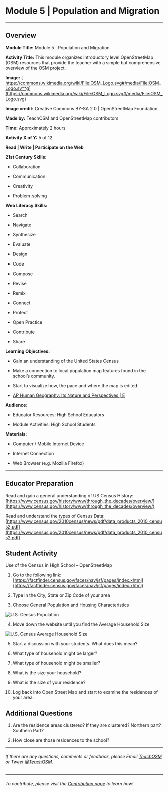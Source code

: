 # **Module 5 | Population and Migration**

* * *


## **Overview**

**Module Title:**  Module 5 | Population and Migration

**Activity Title:**  This module organizes introductory level OpenStreetMap (OSM) resources that provide the teacher with a simple but comprehensive overview of the OSM project.

**Image:**  [ https://commons.wikimedia.org/wiki/File:OSM_Logo.svg#/media/File:OSM_Logo.sv**g](https://commons.wikimedia.org/wiki/File:OSM_Logo.svg#/media/File:OSM_Logo.svg)

**Image credit:**  Creative Commons BY-SA 2.0 | OpenStreetMap Foundation

**Made by:**  TeachOSM and OpenStreetMap contributors

**Time:**  Approximately 2 hours

**Activity X of Y:**  5 of 12

**Read | Write | Participate on the Web**

**21st Century Skills:**

* Collaboration

* Communication

* Creativity

* Problem-solving

**Web Literacy Skills:**

* Search

* Navigate

* Synthesize

* Evaluate

* Design

* Code

* Compose

* Revise

* Remix

* Connect

* Protect

* Open Practice

* Contribute

* Share

**Learning Objectives:**

* Gain an understanding of the United States Census

* Make a connection to local population map features found in the school’s community.

* Start to visualize how, the pace and where the map is edited.

* [ AP Human Geography: Its Nature and Perspectives | E](https://apstudent.collegeboard.org/apcourse/ap-human-geography/course-details)

**Audience:**

* Educator Resources: High School Educators

* Module Activities: High School Students

**Materials:**

* Computer / Mobile Internet Device

* Internet Connection

*  Web Browser (e.g. Mozilla Firefox)

* * *


## **Educator Preparation**

Read and gain a general understanding of US Census History: [https://www.census.gov/history/www/through_the_decades/overview/](https://www.census.gov/history/www/through_the_decades/overview/)

Read and understand the types of Census Data: [https://www.census.gov/2010census/news/pdf/data_products_2010_census2.pdf](https://www.census.gov/2010census/news/pdf/data_products_2010_census2.pdf)


## **Student Activity**

Use of the Census in High School – OpenStreetMap

1. Go to the following link: [https://factfinder.census.gov/faces/nav/jsf/pages/index.xhtml](https://factfinder.census.gov/faces/nav/jsf/pages/index.xhtml)

2. Type in the City, State or Zip Code of your area

3. Choose General Population and Housing Characteristics

![U.S. Census Population](https://github.com/shawnmgoulet/teachosm-for-school/blob/master/Images/us-census-population.png)

4. Move down the website until you find the Average Household Size

![U.S. Census Average Household Size](https://github.com/shawnmgoulet/teachosm-for-school/blob/master/Images/us-census-avg-household-size.png)

5. Start a discussion with your students.  What does this mean?  

1. What type of household might be larger?

2. What type of household might be smaller?

3. What is the size your household?

4. What is the size of your residence?

6. Log back into Open Street Map and start to examine the residences of your area.

## Additional Questions

1. Are the residence areas clustered?  If they are clustered? Northern part?  Southern Part?

2. How close are those residences to the school?

---
###### If there are any questions, comments or feedback, please Email [TeachOSM](mailto:info@teachosm.org) or Tweet [@TeachOSM](https://twitter.com/teachosm).
---
###### To contribute, please visit the [Contribution page](https://github.com/shawnmgoulet/teachosm-for-school/blob/master/CONTRIBUTING.md) to learn how!

